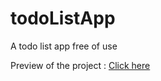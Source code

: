 # todoListApp

A todo list app free of use

Preview of the project : <a href='https://phoenixwright-creator.github.io/todoListApp/' target='_blank'>Click here</a>
